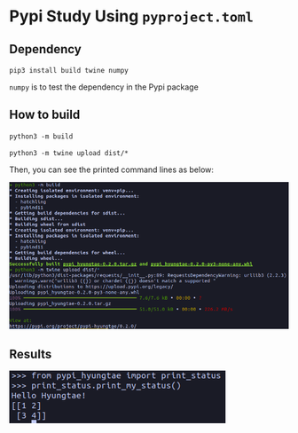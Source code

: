 # Pypi Study Using `pyproject.toml`


## Dependency

```angular2html
pip3 install build twine numpy
```

`numpy` is to test the dependency in the Pypi package


## How to build

```
python3 -m build
```

```
python3 -m twine upload dist/*
```

Then, you can see the printed command lines as below:

![](/materials/1129_pypi_commandline.png)


## Results

![](/materials/pypi_result.png)

